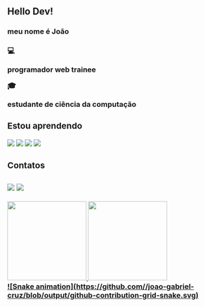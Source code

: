 <h2>Hello Dev!</h2>

<h3>meu nome é João<h3>


:computer: <p>programador web trainee  <p/>

:mortar_board: <p>estudante de ciência da computação</p>

<div>
  <h3>Estou aprendendo</h3>
  <img style="widt: 100px, heigth: 100px"src="https://cdn.jsdelivr.net/gh/devicons/devicon/icons/javascript/javascript-original.svg" />
  <img style="widt: 100px, heigth: 100px" src="https://cdn.jsdelivr.net/gh/devicons/devicon/icons/react/react-original-wordmark.svg" />
  <img style="widt: 100px, heigth: 100px" src="https://cdn.jsdelivr.net/gh/devicons/devicon/icons/css3/css3-original.svg" />
  <img style="widt: 100px, heigth: 100px" src="https://cdn.jsdelivr.net/gh/devicons/devicon/icons/html5/html5-original-wordmark.svg" />
</div>

<div>
  <h3>Contatos <h3>
  <a href="https://www.linkedin.com/in/João Gabriel Pinho da Cruz" target="_blank"><img src="https://img.shields.io/badge/-LinkedIn-%230077B5?style=for-the-badge&logo=linkedin&logoColor=white" target="_blank"></a>
  <a href = "mailto: joaogabrielpinhodacru@gmail.com"><img src="https://img.shields.io/badge/Gmail-D14836?style=for-the-badge&logo=gmail&logoColor=white" target="_blank"></a>
</div>
<div>
<div>
  <a href="https://github.com/joao-gabriel-cruz">
  <img height="180em" src="https://github-readme-stats.vercel.app/api/top-langs/?username=joao-gabriel-cruz&layout=compact&langs_count=7&theme=dracula"/>
  <img height="180em" src="https://github-readme-stats.vercel.app/api?username=joao-gabriel-cruz&show_icons=true&theme=dracula&include_all_commits=true&count_private=true"/>
  </div>
<div/>
<div>
![Snake animation](https://github.com//joao-gabriel-cruz/blob/output/github-contribution-grid-snake.svg)
</div>